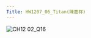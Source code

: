 ```yaml
---
Title: HW1207_06_Titan(陳嘉祥)
---
```


![CH12 02_Q16](https://github.com/user-attachments/assets/e9fcb388-6c4b-42e6-8446-1cfc9124fecd)

